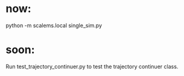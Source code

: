 # now:
python -m scalems.local single_sim.py

# soon:
Run test_trajectory_continuer.py to test the trajectory continuer class.
